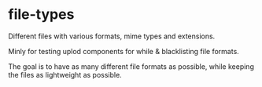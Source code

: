 # file-types
Different files with various formats, mime types and extensions.

Minly for testing uplod components for while & blacklisting file formats.

The goal is to have as many different file formats as possible, while keeping the files as lightweight as possible.